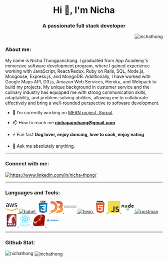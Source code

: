 <h1 align="center">Hi 👋, I'm Nicha</h1>
<h3 align="center">A passionate full stack developer</h3>

<p align="right"> <img src="https://komarev.com/ghpvc/?username=nichathong&label=Profile%20views&color=0e75b6&style=flat" alt="nichathong" /> </p>
<h3 align="left">About me:</h3>
<p>My name is Nicha Thongpanchang. I graduated from App Academy's immersive software development program, where I gained experience working with JavaScript, React/Redux, Ruby on Rails, SQL, Node.js, Mongoose, Express.js, and MongoDB. Additionally, I have worked with Google Maps API, D3.js, Amazon Web Services, Heroku, and Webpack to build my projects. My unique background in customer service and the culinary industry has equipped me with strong communication skills, adaptability, and problem-solving abilities, allowing me to collaborate effectively and bring a well-rounded perspective to software development. </p>

- 🔭 I’m currently working on [MERN project, Sprout](https://sprout-plant-app.herokuapp.com/)

- 📫 How to reach me **nichapanchang@gmail.com**

- ⚡ Fun fact **Dog lover, enjoy dancing, love to cook, enjoy eating**

- 💬 Ask me absolutely anything. 
---------
<h3 align="left">Connect with me:</h3>
<p align="left">
<a href="https://linkedin.com/in/https://www.linkedin.com/in/nicha-thpng/" target="blank"><img align="center" src="https://raw.githubusercontent.com/rahuldkjain/github-profile-readme-generator/master/src/images/icons/Social/linked-in-alt.svg" alt="https://www.linkedin.com/in/nicha-thpng/" height="30" width="40" /></a>
</p>

---------

<h3 align="left">Languages and Tools:</h3>
<p align="left"> <a href="https://aws.amazon.com" target="_blank"> <img src="https://raw.githubusercontent.com/devicons/devicon/master/icons/amazonwebservices/amazonwebservices-original-wordmark.svg" alt="aws" width="40" height="40"/> </a> <a href="https://babeljs.io/" target="_blank"> <img src="https://www.vectorlogo.zone/logos/babeljs/babeljs-icon.svg" alt="babel" width="40" height="40"/> </a> <a href="https://www.w3schools.com/css/" target="_blank"> <img src="https://raw.githubusercontent.com/devicons/devicon/master/icons/css3/css3-original-wordmark.svg" alt="css3" width="40" height="40"/> </a> <a href="https://d3js.org/" target="_blank"> <img src="https://raw.githubusercontent.com/devicons/devicon/master/icons/d3js/d3js-original.svg" alt="d3js" width="40" height="40"/> </a> <a href="https://expressjs.com" target="_blank"> <img src="https://raw.githubusercontent.com/devicons/devicon/master/icons/express/express-original-wordmark.svg" alt="express" width="40" height="40"/> </a> <a href="hexo.io/" target="_blank"> <img src="https://www.vectorlogo.zone/logos/hexoio/hexoio-icon.svg" alt="hexo" width="40" height="40"/> </a> <a href="https://www.w3.org/html/" target="_blank"> <img src="https://raw.githubusercontent.com/devicons/devicon/master/icons/html5/html5-original-wordmark.svg" alt="html5" width="40" height="40"/> </a> <a href="https://developer.mozilla.org/en-US/docs/Web/JavaScript" target="_blank"> <img src="https://raw.githubusercontent.com/devicons/devicon/master/icons/javascript/javascript-original.svg" alt="javascript" width="40" height="40"/> </a> <a href="https://nodejs.org" target="_blank"> <img src="https://raw.githubusercontent.com/devicons/devicon/master/icons/nodejs/nodejs-original-wordmark.svg" alt="nodejs" width="40" height="40"/> </a> <a href="https://postman.com" target="_blank"> <img src="https://www.vectorlogo.zone/logos/getpostman/getpostman-icon.svg" alt="postman" width="40" height="40"/> </a> <a href="https://rubyonrails.org" target="_blank"> <img src="https://raw.githubusercontent.com/devicons/devicon/master/icons/rails/rails-original-wordmark.svg" alt="rails" width="40" height="40"/> </a> <a href="https://reactjs.org/" target="_blank"> <img src="https://raw.githubusercontent.com/devicons/devicon/master/icons/react/react-original-wordmark.svg" alt="react" width="40" height="40"/> </a> <a href="https://www.ruby-lang.org/en/" target="_blank"> <img src="https://raw.githubusercontent.com/devicons/devicon/master/icons/ruby/ruby-original.svg" alt="ruby" width="40" height="40"/> </a> <a href="https://webpack.js.org" target="_blank"> <img src="https://raw.githubusercontent.com/devicons/devicon/d00d0969292a6569d45b06d3f350f463a0107b0d/icons/webpack/webpack-original-wordmark.svg" alt="webpack" width="40" height="40"/> </a> </p>

---------

<h3 align="left">Github Stat:</h3>
<p><img align="left" src="https://github-readme-stats.vercel.app/api/top-langs?username=nichathong&show_icons=true&locale=en&layout=compact" alt="nichathong" /></p>

<p>&nbsp;<img align="center" src="https://github-readme-stats.vercel.app/api?username=nichathong&show_icons=true&locale=en" alt="nichathong" /></p>

